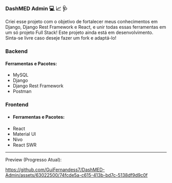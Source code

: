 ### DashMED Admin 💻 📈 🩺

Criei esse projeto com o objetivo de fortalecer meus conhecimentos em Django, Django Rest Framework e React, e unir todas essas ferramentas em um só projeto Full Stack! Este projeto ainda está em desenvolvimento. Sinta-se livre caso deseje fazer um fork e adaptá-lo!

### Backend 
#### Ferramentas e Pacotes:
* MySQL
* Django
* Django Rest Framework
* Postman

### Frontend

* #### Ferramentas e Pacotes:
* React
* Material UI
* Nivo
* React SWR

-----------

Preview (Progresso Atual):

https://github.com/GuiFernandess7/DashMED-Admin/assets/63022500/74fcde5a-c615-413b-bd7c-5138df9d9c0f



